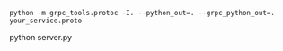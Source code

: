 ```
python -m grpc_tools.protoc -I. --python_out=. --grpc_python_out=. your_service.proto
```


python server.py